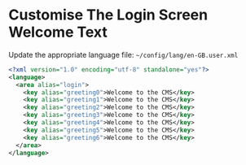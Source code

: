 # Customise The Login Screen Welcome Text

Update the appropriate language file: `~/config/lang/en-GB.user.xml`

~~~xml
<?xml version="1.0" encoding="utf-8" standalone="yes"?>
<language>
  <area alias="login">
    <key alias="greeting0">Welcome to the CMS</key>
    <key alias="greeting1">Welcome to the CMS</key>
    <key alias="greeting2">Welcome to the CMS</key>
    <key alias="greeting3">Welcome to the CMS</key>
    <key alias="greeting4">Welcome to the CMS</key>
    <key alias="greeting5">Welcome to the CMS</key>
    <key alias="greeting6">Welcome to the CMS</key>
  </area>
</language>
~~~ 
